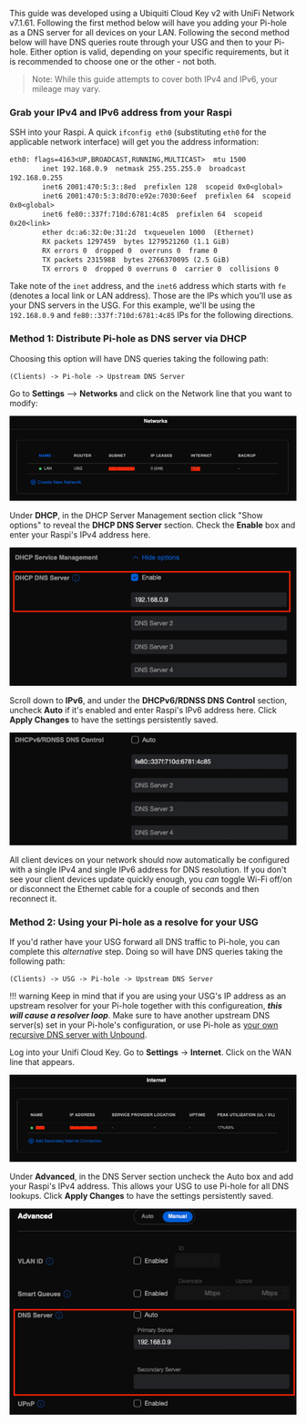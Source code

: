 This guide was developed using a Ubiquiti Cloud Key v2 with UniFi Network v7.1.61. Following the first method below will have you adding your Pi-hole as a DNS server for all devices on your LAN. Following the second method below will have DNS queries route through your USG and then to your Pi-hole. Either option is valid, depending on your specific requirements, but it is recommended to choose one or the other - not both.

> Note:
While this guide attempts to cover both IPv4 and IPv6, your mileage may vary.

### Grab your IPv4 and IPv6 address from your Raspi

SSH into your Raspi. A quick `ifconfig eth0` (substituting `eth0` for the applicable network interface) will get you the address information:

```
eth0: flags=4163<UP,BROADCAST,RUNNING,MULTICAST>  mtu 1500
        inet 192.168.0.9  netmask 255.255.255.0  broadcast 192.168.0.255
        inet6 2001:470:5:3::8ed  prefixlen 128  scopeid 0x0<global>
        inet6 2001:470:5:3:8d70:e92e:7030:6eef  prefixlen 64  scopeid 0x0<global>
        inet6 fe80::337f:710d:6781:4c85  prefixlen 64  scopeid 0x20<link>
        ether dc:a6:32:0e:31:2d  txqueuelen 1000  (Ethernet)
        RX packets 1297459  bytes 1279521260 (1.1 GiB)
        RX errors 0  dropped 0  overruns 0  frame 0
        TX packets 2315988  bytes 2766370095 (2.5 GiB)
        TX errors 0  dropped 0 overruns 0  carrier 0  collisions 0
```

Take note of the `inet` address, and the `inet6` address which starts with `fe` (denotes a local link or LAN address). Those are the IPs which you'll use as your DNS servers in the USG. For this example, we'll be using the `192.168.0.9` and `fe80::337f:710d:6781:4c85` IPs for the following directions.

### Method 1: Distribute Pi-hole as DNS server via DHCP

Choosing this option will have DNS queries taking the following path:

```
(Clients) -> Pi-hole -> Upstream DNS Server
```

Go to **Settings** --> **Networks** and click on the Network line that you want to modify:

![Screenshot of USG LAN](../images/routers/usg-lan.png)

Under **DHCP**, in the DHCP Server Management section click "Show options" to reveal the **DHCP DNS Server** section. Check the **Enable** box and enter your Raspi's IPv4 address here.

![Screenshot of USG LAN DHCP settings](../images/routers/usg-lan-dhcp.png)

Scroll down to **IPv6**, and under the **DHCPv6/RDNSS DNS Control** section, uncheck **Auto** if it's enabled and enter Raspi's IPv6 address here. Click **Apply Changes** to have the settings persistently saved.

![Screenshot of USG LAN DHCPv6 settings](../images/routers/usg-lan-dhcpv6.png)

All client devices on your network should now automatically be configured with a single IPv4 and single IPv6 address for DNS resolution. If you don't see your client devices update quickly enough, you *can* toggle Wi-Fi off/on or disconnect the Ethernet cable for a couple of seconds and then reconnect it.

### Method 2: Using your Pi-hole as a resolve for your USG

If you'd rather have your USG forward all DNS traffic to Pi-hole, you can complete this *alternative* step. Doing so will have DNS queries taking the following path:

```
(Clients) -> USG -> Pi-hole -> Upstream DNS Server
```

!!! warning
    Keep in mind that if you are using your USG's IP address as an upstream resolver for your Pi-hole together with this configureation, ***this will cause a resolver loop***. Make sure to have another upstream DNS server(s) set in your Pi-hole's configuration, or use Pi-hole as [your own recursive DNS server with Unbound](https://docs.pi-hole.net/guides/dns/unbound/?h=unbound#configure-unbound).

Log into your Unifi Cloud Key. Go to **Settings** -> **Internet**. Click on the WAN line that appears.

![Screenshot of USG WAN](../images/routers/usg-wan.png)

Under **Advanced**, in the DNS Server section uncheck the Auto box and add your Raspi's IPv4 address. This allows your USG to use Pi-hole for all DNS lookups. Click **Apply Changes** to have the settings persistently saved.

![Screenshot of USG WAN Advanced settings](../images/routers/usg-wan-advanced.png)
